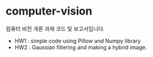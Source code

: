 # computer-vision
컴퓨터 비전 개론 과제 코드 및 보고서입니다.

- HW1 : simple code using Pillow and Numpy library
- HW2 : Gaussian filtering and making a hybrid image.